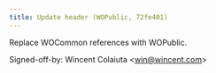 ```yaml
---
title: Update header (WOPublic, 72fe401)
---
```


Replace WOCommon references with WOPublic.

Signed-off-by: Wincent Colaiuta &lt;win@wincent.com&gt;
